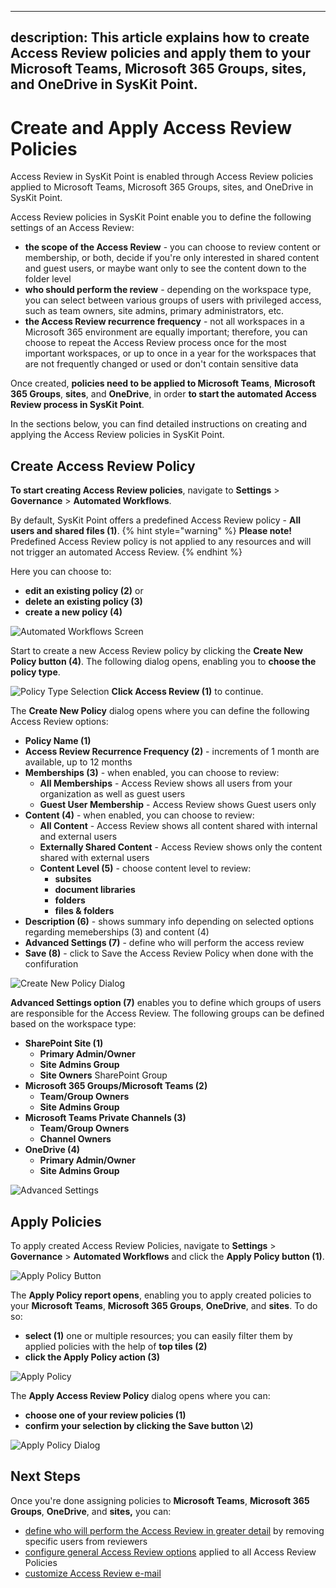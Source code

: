 
---
description: This article explains how to create Access Review policies and apply them to your Microsoft Teams, Microsoft 365 Groups, sites, and OneDrive in SysKit Point.
---


# Create and Apply Access Review Policies

Access Review in SysKit Point is enabled through Access Review policies applied to Microsoft Teams, Microsoft 365 Groups, sites, and OneDrive in SysKit Point.

Access Review policies in SysKit Point enable you to define the following settings of an Access Review:
* **the scope of the Access Review** - you can choose to review content or membership, or both, decide if you're only interested in shared content and guest users, or maybe want only to see the content down to the folder level
* **who should perform the review** - depending on the workspace type, you can select between various groups of users with privileged access, such as team owners, site admins, primary administrators, etc.
* **the Access Review recurrence frequency** - not all workspaces in a Microsoft 365 environment are equally important; therefore, you can choose to repeat the Access Review process once for the most important workspaces, or up to once in a year for the workspaces that are not frequently changed or used or don't contain sensitive data

Once created, **policies need to be applied to Microsoft Teams**, **Microsoft 365 Groups**, **sites**, and **OneDrive**, in order **to start the automated Access Review process in SysKit Point**.

In the sections below, you can find detailed instructions on creating and applying the Access Review policies in SysKit Point.

## Create Access Review Policy

**To start creating Access Review policies**, navigate to **Settings** > **Governance** > **Automated Workflows**.

By default, SysKit Point offers a predefined Access Review policy - **All users and shared files \(1\)**. 
{% hint style="warning" %}
**Please note!** Predefined Access Review policy is not applied to any resources and will not trigger an automated Access Review.
{% endhint %}

Here you can choose to:
* **edit an existing policy \(2\)** or
* **delete an existing policy \(3\)** 
* **create a new policy \(4\)**

![Automated Workflows Screen](../../.gitbook/assets/create-access-review-policies_default-policy.png)

Start to create a new Access Review policy by clicking the **Create New Policy button (4)**. 
The following dialog opens, enabling you to **choose the policy type**. 

![Policy Type Selection](../../.gitbook/assets/create-access-review-policies_policy-type.png)
**Click Access Review \(1\)** to continue. 

The **Create New Policy** dialog opens where you can define the following Access Review options:
* **Policy Name (1)**
* **Access Review Recurrence Frequency (2)** - increments of 1 month are available, up to 12 months
* **Memberships (3)** - when enabled, you can choose to review:
  * **All Memberships** - Access Review shows all users from your organization as well as guest users
  * **Guest User Membership** - Access Review shows Guest users only
* **Content (4)** - when enabled, you can choose to review:
  * **All Content** - Access Review shows all content shared with internal and external users
  * **Externally Shared Content** - Access Review shows only the content shared with external users
  * **Content Level (5)** - choose content level to review:
    * **subsites**
    * **document libraries**
    * **folders**
    * **files & folders**
* **Description (6)** - shows summary info depending on selected options regarding memeberships (3) and content (4)
* **Advanced Settings (7)** - define who will perform the access review 
* **Save (8)** - click to Save the Access Review Policy when done with the confifuration

![Create New Policy Dialog](../../.gitbook/assets/create-access-review-policies_create-policy-dialog.png)

**Advanced Settings option (7)** enables you to define which groups of users are responsible for the Access Review. 
The following groups can be defined based on the workspace type:
* **SharePoint Site (1)**
  * **Primary Admin/Owner**
  * **Site Admins Group**
  * **Site Owners** SharePoint Group
* **Microsoft 365 Groups/Microsoft Teams (2)**
  * **Team/Group Owners**
  * **Site Admins Group**
* **Microsoft Teams Private Channels (3)** 
  * **Team/Group Owners**
  * **Channel Owners**
* **OneDrive (4)**
  * **Primary Admin/Owner**
  * **Site Admins Group**

![Advanced Settings](../../.gitbook/assets/create-access-review-policies_advanced-settings.png)

## Apply Policies

To apply created Access Review Policies, navigate to **Settings** > **Governance** > **Automated Workflows** and click the **Apply Policy button (1)**.

![Apply Policy Button](../../.gitbook/assets/create-access-review-policies_apply-policy-button.png)

The **Apply Policy report opens**, enabling you to apply created policies to your **Microsoft Teams**, **Microsoft 365 Groups**, **OneDrive**, and **sites**. To do so:
* **select \(1\)** one or multiple resources; you can easily filter them by applied policies with the help of **top tiles \(2\)**
* **click the Apply Policy action \(3\)**

![Apply Policy](../../.gitbook/assets/create-access-review-policies_apply-policy.png)

The **Apply Access Review Policy** dialog opens where you can:

* **choose one of your review policies \(1\)**
* **confirm your selection by clicking the Save button \2\)**

![Apply Policy Dialog](../../.gitbook/assets/create-access-review-policies_apply-policy-dialog.png)

## Next Steps

Once you're done assigning policies to **Microsoft Teams**, **Microsoft 365 Groups**, **OneDrive**, and **sites,** you can:
* [define who will perform the Access Review in greater detail](access-review-options.md#manage-reviewers) by removing specific users from reviewers
* [configure general Access Review options](access-review-options.md#manage-reviewers) applied to all Access Review Policies
* [customize Access Review e-mail](../../configuration/customize-emails.md#access-review-settings)